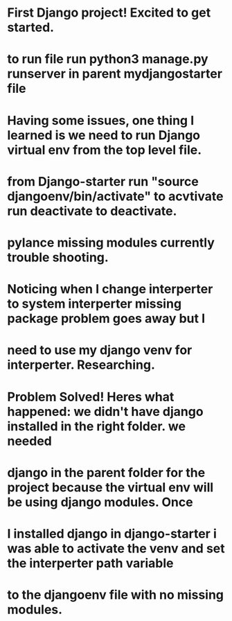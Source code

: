 # First Django project! Excited to get started.
# to run file run python3 manage.py runserver in parent mydjangostarter file
# Having some issues, one thing I learned is we need to run Django virtual env from the top level file.
# from Django-starter run "source djangoenv/bin/activate" to acvtivate run deactivate to deactivate. 
# pylance missing modules currently trouble shooting. 
# Noticing when I change interperter to system interperter missing package problem goes away but I
# need to use my django venv for interperter. Researching. 

# Problem Solved! Heres what happened: we didn't have django installed in the right folder. we needed 
# django in the parent folder for the project because the virtual env will be using django modules. Once
# I installed django in django-starter i was able to activate the venv and set the interperter path variable 
# to the djangoenv file with no missing modules. 